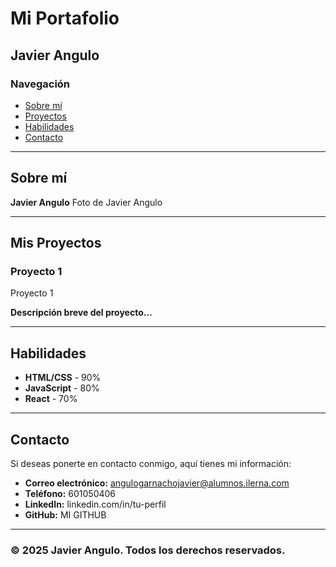 # Mi Portafolio

## Javier Angulo

### Navegación
- [Sobre mí](#sobre-mí)
- [Proyectos](#mis-proyectos)
- [Habilidades](#habilidades)
- [Contacto](#contacto)

---

## Sobre mí

**Javier Angulo**
Foto de Javier Angulo

---

## Mis Proyectos

### Proyecto 1

Proyecto 1

**Descripción breve del proyecto...**

---

## Habilidades

- **HTML/CSS** - 90%
- **JavaScript** - 80%
- **React** - 70%

---

## Contacto

Si deseas ponerte en contacto conmigo, aquí tienes mi información:

- **Correo electrónico:** angulogarnachojavier@alumnos.ilerna.com
- **Teléfono:** 601050406
- **LinkedIn:** linkedin.com/in/tu-perfil
- **GitHub:** MI GITHUB

---

### © 2025 Javier Angulo. Todos los derechos reservados.
